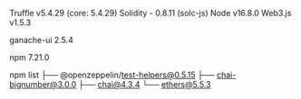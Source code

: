 
Truffle v5.4.29 (core: 5.4.29)
Solidity - 0.8.11 (solc-js)
Node v16.8.0
Web3.js v1.5.3

ganache-ui 2.5.4

npm 7.21.0

npm list
├── @openzeppelin/test-helpers@0.5.15
├── chai-bignumber@3.0.0
├── chai@4.3.4
└── ethers@5.5.3
